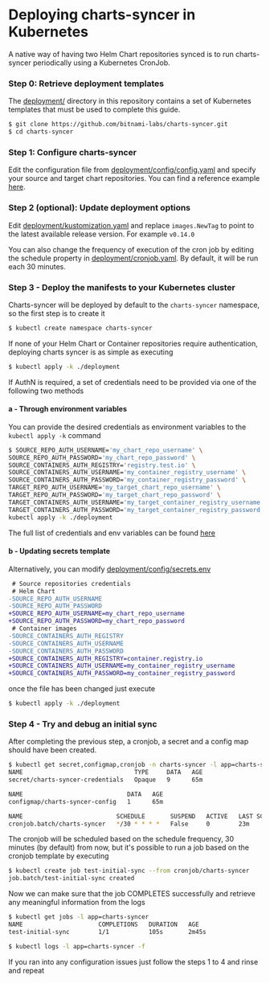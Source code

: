 # Deploying charts-syncer in Kubernetes

A native way of having two Helm Chart repositories synced is to run charts-syncer periodically using a Kubernetes CronJob.

### Step 0: Retrieve deployment templates

The [deployment/](/deployment) directory in this repository contains a set of Kubernetes templates that must be used to complete this guide.

```bash
$ git clone https://github.com/bitnami-labs/charts-syncer.git
$ cd charts-syncer
```

### Step 1: Configure charts-syncer

Edit the configuration file from [deployment/config/config.yaml](/deployment/config/config.yaml) and specify your source and target chart repositories. 
You can find a reference example [here](https://github.com/bitnami-labs/charts-syncer/blob/master/charts-syncer.yaml).

### Step 2 (optional): Update deployment options

Edit [deployment/kustomization.yaml](/deployment/kustomization.yaml) and replace `images.NewTag` to point to the latest available release version. For example `v0.14.0`

You can also change the frequency of execution of the cron job by editing the schedule property in [deployment/cronjob.yaml](/deployment/cronjob.yaml). By default, it will be run each 30 minutes.


### Step 3 - Deploy the manifests to your Kubernetes cluster

Charts-syncer will be deployed by default to the `charts-syncer` namespace, so the first step is to create it

```bash
$ kubectl create namespace charts-syncer
```

If none of your Helm Chart or Container repositories require authentication, deploying charts syncer is as simple as executing

```bash
$ kubectl apply -k ./deployment
```

If AuthN is required, a set of credentials need to be provided via one of the following two methods

#### a - Through environment variables

You can provide the desired credentials as environment variables to the `kubectl apply -k` command

```bash
$ SOURCE_REPO_AUTH_USERNAME='my_chart_repo_username' \
SOURCE_REPO_AUTH_PASSWORD='my_chart_repo_password' \
SOURCE_CONTAINERS_AUTH_REGISTRY='registry.test.io' \
SOURCE_CONTAINERS_AUTH_USERNAME='my_container_registry_username' \
SOURCE_CONTAINERS_AUTH_PASSWORD='my_container_registry_password' \
TARGET_REPO_AUTH_USERNAME='my_target_chart_repo_username' \
TARGET_REPO_AUTH_PASSWORD='my_target_chart_repo_password' \
TARGET_CONTAINERS_AUTH_USERNAME='my_target_container_registry_username' \
TARGET_CONTAINERS_AUTH_PASSWORD='my_target_container_registry_password' \
kubectl apply -k ./deployment
```
The full list of credentials and env variables can be found [here](https://github.com/bitnami-labs/charts-syncer#configuration)

#### b - Updating secrets template

Alternatively, you can modify [deployment/config/secrets.env](/deployment/config/secrets.env) 

```diff
 # Source repositories credentials
 # Helm Chart
-SOURCE_REPO_AUTH_USERNAME
-SOURCE_REPO_AUTH_PASSWORD
+SOURCE_REPO_AUTH_USERNAME=my_chart_repo_username
+SOURCE_REPO_AUTH_PASSWORD=my_chart_repo_password
 # Container images
-SOURCE_CONTAINERS_AUTH_REGISTRY
-SOURCE_CONTAINERS_AUTH_USERNAME
-SOURCE_CONTAINERS_AUTH_PASSWORD
+SOURCE_CONTAINERS_AUTH_REGISTRY=container.registry.io
+SOURCE_CONTAINERS_AUTH_USERNAME=my_container_registry_username
+SOURCE_CONTAINERS_AUTH_PASSWORD=my_container_registry_password
```

once the file has been changed just execute

```bash
$ kubectl apply -k ./deployment
```

### Step 4 - Try and debug an initial sync

After completing the previous step, a cronjob, a secret and a config map should have been created.

```bash
$ kubectl get secret,configmap,cronjob -n charts-syncer -l app=charts-syncer
NAME                               TYPE     DATA   AGE
secret/charts-syncer-credentials   Opaque   9      65m

NAME                             DATA   AGE
configmap/charts-syncer-config   1      65m

NAME                          SCHEDULE       SUSPEND   ACTIVE   LAST SCHEDULE   AGE
cronjob.batch/charts-syncer   */30 * * * *   False     0        23m             65m
```

The cronjob will be scheduled based on the schedule frequency, 30 minutes (by default) from now,
but it's possible to run a job based on the cronjob template by executing

```bash
$ kubectl create job test-initial-sync --from cronjob/charts-syncer
job.batch/test-initial-sync created
```

Now we can make sure that the job COMPLETES successfully and retrieve any meaningful information from the logs

```bash
$ kubectl get jobs -l app=charts-syncer
NAME                     COMPLETIONS   DURATION   AGE
test-initial-sync        1/1           105s       2m45s

$ kubectl logs -l app=charts-syncer -f
```

If you ran into any configuration issues just follow the steps 1 to 4 and rinse and repeat